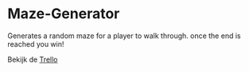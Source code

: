 # Maze-Generator
Generates a random maze for a player to walk through. once the end is reached you win!

Bekijk de [Trello](https://trello.com/invite/b/xAbMVDIM/ATTId8044825ced094dbb04f5d4398fddaa63CA02CFB/maze-generator)
